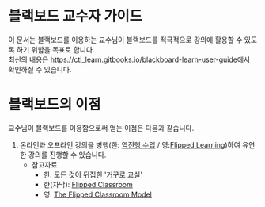 # 블랙보드 교수자 가이드

이 문서는 블랙보드를 이용하는 교수님이 블랙보드를 적극적으로 강의에 활용할 수 있도록 하기 위함을 목표로 합니다.  
최신의 내용은  [https://ctl\_learn.gitbooks.io/blackboard-learn-user-guide](https://ctl_learn.gitbooks.io/blackboard-learn-user-guide)에서 확인하실 수 있습니다.

# 블랙보드의 이점

교수님이 블랙보드를 이용함으로써 얻는 이점은 다음과 같습니다.

1. 온라인과 오프라인 강의을 병행\(한: [역진행 수업](https://ko.wikipedia.org/wiki/%EC%97%AD%EC%A7%84%ED%96%89_%EC%88%98%EC%97%85) / 영:[Flipped Learning](https://flippedlearning.org/wp-content/uploads/2016/07/FLIP_handout_FNL_Web.pdf)\)하여 유연한 강의를 진행할 수 있습니다. 
   * 참고자료
     * 한: [모든 것이 뒤집힌 '거꾸로 교실'](https://www.youtube.com/watch?v=oEctrCZ5j3I)
     * 한\(자막\): [Flipped Classroom](https://www.youtube.com/watch?v=nTMvRuvmPXI)
     * 영: [The Flipped Classroom Model](https://www.youtube.com/watch?v=qdKzSq_t8k8)



